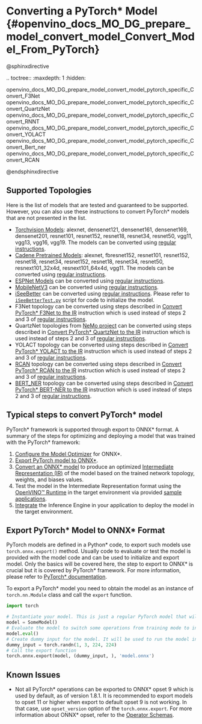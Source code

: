 # Converting a PyTorch* Model {#openvino_docs_MO_DG_prepare_model_convert_model_Convert_Model_From_PyTorch}

@sphinxdirective

.. toctree::
   :maxdepth: 1
   :hidden:

   openvino_docs_MO_DG_prepare_model_convert_model_pytorch_specific_Convert_F3Net
   openvino_docs_MO_DG_prepare_model_convert_model_pytorch_specific_Convert_QuartzNet
   openvino_docs_MO_DG_prepare_model_convert_model_pytorch_specific_Convert_RNNT
   openvino_docs_MO_DG_prepare_model_convert_model_pytorch_specific_Convert_YOLACT
   openvino_docs_MO_DG_prepare_model_convert_model_pytorch_specific_Convert_Bert_ner
   openvino_docs_MO_DG_prepare_model_convert_model_pytorch_specific_Convert_RCAN

@endsphinxdirective

## Supported Topologies

Here is the list of models that are tested and guaranteed to be supported. However, you can also use these instructions to convert PyTorch\* models that are not presented in the list.

* [Torchvision Models](https://pytorch.org/docs/stable/torchvision/index.html):  alexnet, densenet121, densenet161,
  densenet169, densenet201, resnet101, resnet152, resnet18, resnet34, resnet50, vgg11, vgg13, vgg16, vgg19.
  The models can be converted using [regular instructions](#typical-pytorch).
* [Cadene Pretrained Models](https://github.com/Cadene/pretrained-models.pytorch): alexnet, fbresnet152, resnet101,
  resnet152, resnet18, resnet34, resnet152, resnet18, resnet34, resnet50, resnext101_32x4d, resnext101_64x4d, vgg11.
  The models can be converted using [regular instructions](#typical-pytorch).
* [ESPNet Models](https://github.com/sacmehta/ESPNet/tree/master/pretrained) can be converted using [regular instructions](#typical-pytorch).
* [MobileNetV3](https://github.com/d-li14/mobilenetv3.pytorch) can be converted using [regular instructions](#typical-pytorch).
* [iSeeBetter](https://github.com/amanchadha/iSeeBetter) can be converted using [regular instructions](#typical-pytorch).
  Please refer to [`iSeeBetterTest.py`](https://github.com/amanchadha/iSeeBetter/blob/master/iSeeBetterTest.py) script for code to initialize the model.
* F3Net topology can be converted using steps described in [Convert PyTorch\* F3Net to the IR](pytorch_specific/Convert_F3Net.md)
  instruction which is used instead of steps 2 and 3 of [regular instructions](#typical-pytorch).
* QuartzNet topologies from [NeMo project](https://github.com/NVIDIA/NeMo) can be converted using steps described in
  [Convert PyTorch\* QuartzNet to the IR](pytorch_specific/Convert_QuartzNet.md) instruction which is used instead of
  steps 2 and 3 of [regular instructions](#typical-pytorch).
* YOLACT topology can be converted using steps described in [Convert PyTorch\* YOLACT to the IR](pytorch_specific/Convert_YOLACT.md)
  instruction which is used instead of steps 2 and 3 of [regular instructions](#typical-pytorch).
* [RCAN](https://github.com/yulunzhang/RCAN) topology can be converted using steps described in [Convert PyTorch\* RCAN to the IR](pytorch_specific/Convert_RCAN.md)
  instruction which is used instead of steps 2 and 3 of [regular instructions](#typical-pytorch).
* [BERT_NER](https://github.com/kamalkraj/BERT-NER) topology can be converted using steps described in [Convert PyTorch* BERT-NER to the IR](pytorch_specific/Convert_Bert_ner.md)
  instruction which is used instead of steps 2 and 3 of [regular instructions](#typical-pytorch).

## Typical steps to convert PyTorch\* model <a name="typical-pytorch"></a>

PyTorch* framework is supported through export to ONNX\* format. A summary of the steps for optimizing and deploying a model that was trained with the PyTorch\* framework:

1. [Configure the Model Optimizer](../../Deep_Learning_Model_Optimizer_DevGuide.md) for ONNX\*.
2. [Export PyTorch model to ONNX\*](#export-to-onnx).
3. [Convert an ONNX\* model](Convert_Model_From_ONNX.md) to produce an optimized [Intermediate Representation (IR)](../../IR_and_opsets.md) of the model based on the trained network topology, weights, and biases values.
4. Test the model in the Intermediate Representation format using the [OpenVINO™ Runtime](../../../OV_Runtime_UG/OpenVINO_Runtime_User_Guide.md) in the target environment via provided [sample applications](../../../OV_Runtime_UG/Samples_Overview.md).
5. [Integrate](../../../OV_Runtime_UG/Samples_Overview.md) the Inference Engine in your application to deploy the model in the target environment.

## Export PyTorch\* Model to ONNX\* Format <a name="export-to-onnx"></a>

PyTorch models are defined in a Python\* code, to export such models use `torch.onnx.export()` method. Usually code to
evaluate or test the model is provided with the model code and can be used to initialize and export model.
Only the basics will be covered here, the step to export to ONNX\* is crucial but it is covered by PyTorch\* framework.
For more information, please refer to [PyTorch\* documentation](https://pytorch.org/docs/stable/onnx.html).

To export a PyTorch\* model you need to obtain the model as an instance of `torch.nn.Module` class and call the `export` function.
```python
import torch

# Instantiate your model. This is just a regular PyTorch model that will be exported in the following steps.
model = SomeModel()
# Evaluate the model to switch some operations from training mode to inference.
model.eval()
# Create dummy input for the model. It will be used to run the model inside export function. 
dummy_input = torch.randn(1, 3, 224, 224)
# Call the export function
torch.onnx.export(model, (dummy_input, ), 'model.onnx')
```

## Known Issues

* Not all PyTorch\* operations can be exported to ONNX\* opset 9 which is used by default, as of version 1.8.1.
It is recommended to export models to opset 11 or higher when export to default opset 9 is not working. In that case, use `opset_version`
option of the `torch.onnx.export`. For more information about ONNX* opset, refer to the [Operator Schemas](https://github.com/onnx/onnx/blob/master/docs/Operators.md).
